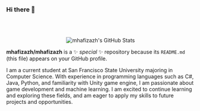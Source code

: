 ### Hi there 👋

</br></br>
<div align="center">
  
![mhafizazh's GitHub Stats](https://github-readme-stats.vercel.app/api?username=mhafizazh&show_icons=true&theme=dark&count_private=true&include_all_commits=true)

</div>

**mhafizazh/mhafizazh** is a ✨ _special_ ✨ repository because its `README.md` (this file) appears on your GitHub profile.

I am a current student at San Francisco State University majoring in Computer Science. With experience in programming languages such as C#, Java, Python, and familiarity with Unity game engine, I am passionate about game development and machine learning. I am excited to continue learning and exploring these fields, and am eager to apply my skills to future projects and opportunities.
